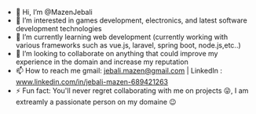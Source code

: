 - 👋 Hi, I’m @MazenJebali
- 👀 I’m interested in games development, electronics, and latest software development technologies
- 🌱 I’m currently learning web development
(currently working with various frameworks such as vue.js, laravel, spring boot, node.js,etc..)
- 💞️ I’m looking to collaborate on anything that could improve my experience in the domain and increase my reputation
- 📫 How to reach me gmail: jebali.mazen@gmail.com | LinkedIn : www.linkedin.com/in/jebali-mazen-689421263
- ⚡ Fun fact: You'll never regret collaborating with me on projects 😜,
I am extreamly a passionate person on my domaine 😉

<!---
MazenJebali/MazenJebali is a ✨ special ✨ repository because its `README.md` (this file) appears on your GitHub profile.
You can click the Preview link to take a look at your changes.
--->
